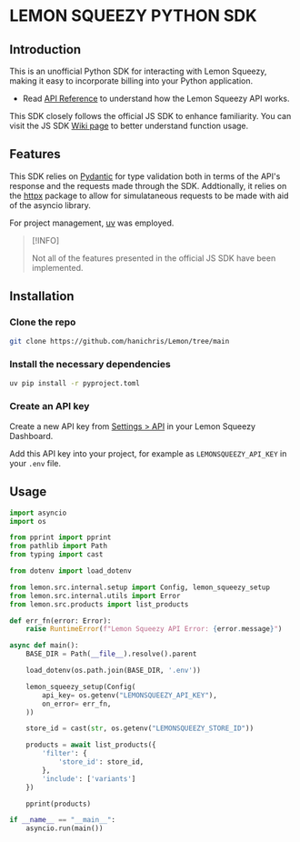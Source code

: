 # LEMON SQUEEZY PYTHON SDK

## Introduction

This is an unofficial Python SDK for interacting with Lemon Squeezy, making it easy to incorporate billing into your Python application.

- Read [API Reference](https://docs.lemonsqueezy.com/api) to understand how the Lemon Squeezy API works.

This SDK closely follows the official JS SDK to enhance familiarity. You can visit the JS SDK
[Wiki page](https://github.com/lmsqueezy/lemonsqueezy.js/wiki) to better understand function usage.

## Features

This SDK relies on [Pydantic](https://docs.pydantic.dev/latest/) for type validation both in terms of the API's response and the requests made through the SDK.
Addtionally, it relies on the [httpx](https://www.python-httpx.org/) package to allow for simulataneous requests to be made with aid of the asyncio library.

For project management, [uv](https://docs.astral.sh/uv/) was employed.

> [!INFO]
>
> Not all of the features presented in the official JS SDK have been implemented.

## Installation

### Clone the repo

```bash
git clone https://github.com/hanichris/Lemon/tree/main
```

### Install the necessary dependencies

```bash
uv pip install -r pyproject.toml
```

### Create an API key

Create a new API key from [Settings > API](https://app.lemonsqueezy.com/settings/api) in your Lemon Squeezy Dashboard.

Add this API key into your project, for example as `LEMONSQUEEZY_API_KEY` in your `.env` file.

## Usage

```python
import asyncio
import os

from pprint import pprint
from pathlib import Path
from typing import cast

from dotenv import load_dotenv

from lemon.src.internal.setup import Config, lemon_squeezy_setup
from lemon.src.internal.utils import Error
from lemon.src.products import list_products

def err_fn(error: Error):
    raise RuntimeError(f"Lemon Squeezy API Error: {error.message}")

async def main():
    BASE_DIR = Path(__file__).resolve().parent

    load_dotenv(os.path.join(BASE_DIR, '.env'))

    lemon_squeezy_setup(Config(
        api_key= os.getenv("LEMONSQUEEZY_API_KEY"),
        on_error= err_fn,
    ))

    store_id = cast(str, os.getenv("LEMONSQUEEZY_STORE_ID"))

    products = await list_products({
        'filter': {
            'store_id': store_id,
        },
        'include': ['variants']
    })

    pprint(products)

if __name__ == "__main__":
    asyncio.run(main())

```
